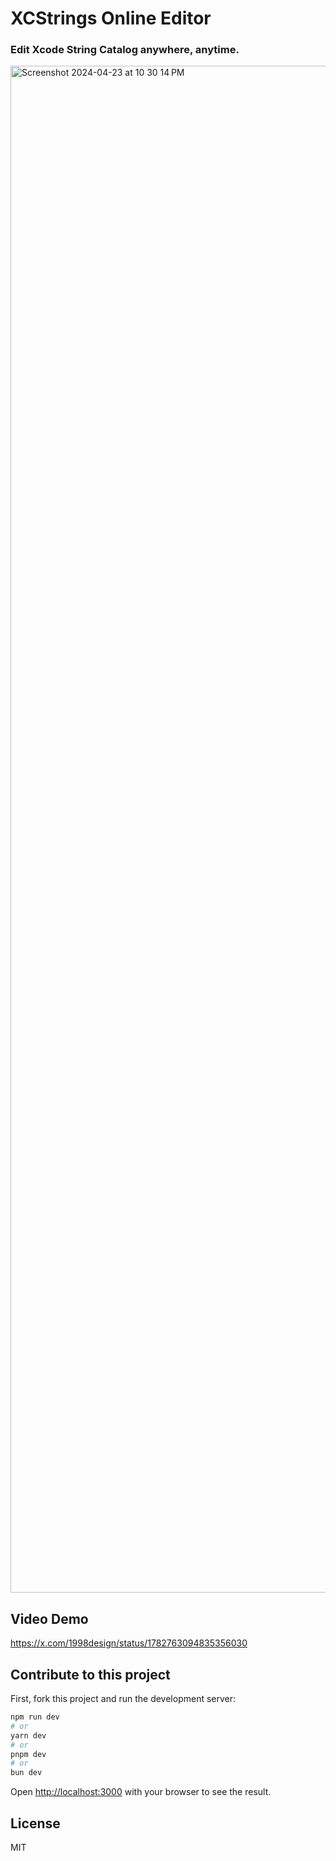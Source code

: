 # XCStrings Online Editor
### Edit Xcode String Catalog anywhere, anytime.

<img width="2443" alt="Screenshot 2024-04-23 at 10 30 14 PM" src="https://github.com/1998code/xcstrings-online/assets/54872601/cd80ec49-854b-4797-bad9-135c5e7fe4e9">

## Video Demo
https://x.com/1998design/status/1782763094835356030

## Contribute to this project

First, fork this project and run the development server:

```bash
npm run dev
# or
yarn dev
# or
pnpm dev
# or
bun dev
```

Open [http://localhost:3000](http://localhost:3000) with your browser to see the result.

## License
MIT
